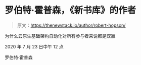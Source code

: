 # 罗伯特·霍普森，《新书库》的作者

> 原文：<https://thenewstack.io/author/robert-hopson/>

为什么云原生基础架构自动化对所有参与者来说都是双赢

2020 年 7 月 23 日中午 12 点

罗伯特·霍普森